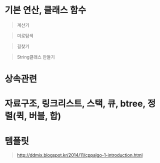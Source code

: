 # 기본 연산, 클래스 함수

> 계산기

> 미로탐색

> 길찾기

> String클래스 만들기

# 상속관련

# 자료구조, 링크리스트, 스택, 큐, btree, 정렬(퀵, 버블, 합)

# 템플릿

> <http://ddmix.blogspot.kr/2014/11/cppalgo-1-introduction.html>